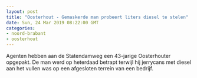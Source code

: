 ```yaml
---
layout: post
title: "Oosterhout - Gemaskerde man probeert liters diesel te stelen"
date: Sun, 24 Mar 2019 08:22:00 GMT
categories: 
- noord-brabant 
- oosterhout 
---
```


Agenten hebben aan de Statendamweg een 43-jarige Oosterhouter opgepakt. De man werd op heterdaad betrapt terwijl hij jerrycans met diesel aan het vullen was op een afgesloten terrein van een bedrijf.
